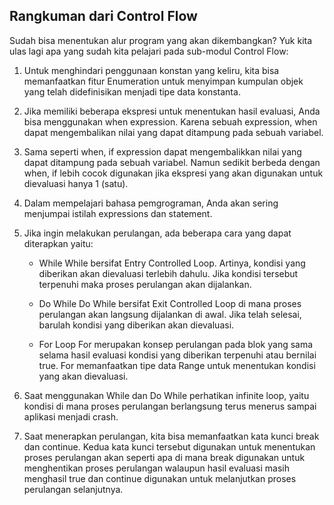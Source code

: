 ## Rangkuman dari Control Flow
Sudah bisa menentukan alur program yang akan dikembangkan? Yuk kita ulas lagi apa yang sudah kita pelajari pada sub-modul Control Flow:

1. Untuk menghindari penggunaan konstan yang keliru, kita bisa memanfaatkan fitur Enumeration untuk menyimpan kumpulan objek yang telah didefinisikan menjadi tipe data konstanta.

2. Jika memiliki beberapa ekspresi untuk menentukan hasil evaluasi, Anda bisa menggunakan when expression. Karena sebuah expression, when dapat mengembalikan nilai yang dapat ditampung pada sebuah variabel.

3. Sama seperti when, if expression dapat mengembalikkan nilai yang dapat ditampung pada sebuah variabel. Namun sedikit berbeda dengan when, if lebih cocok digunakan jika ekspresi yang akan digunakan untuk dievaluasi hanya 1 (satu).

4. Dalam mempelajari bahasa pemgrograman, Anda akan sering menjumpai istilah expressions dan statement.

5. Jika ingin melakukan perulangan, ada beberapa cara yang dapat diterapkan yaitu:

   * While
   While bersifat Entry Controlled Loop. Artinya, kondisi yang diberikan akan dievaluasi terlebih dahulu. Jika kondisi tersebut terpenuhi maka proses perulangan akan dijalankan.

   * Do While
   Do While bersifat Exit Controlled Loop di mana proses perulangan akan langsung dijalankan di awal. Jika telah selesai, barulah kondisi yang diberikan akan dievaluasi.

   * For Loop
   For merupakan konsep perulangan pada blok yang sama selama hasil evaluasi kondisi yang diberikan terpenuhi atau bernilai true. For memanfaatkan tipe data Range untuk menentukan kondisi yang akan dievaluasi.

6. Saat menggunakan While dan Do While perhatikan infinite loop, yaitu kondisi di mana proses perulangan berlangsung terus menerus sampai aplikasi menjadi crash.

7. Saat menerapkan perulangan, kita bisa memanfaatkan kata kunci break dan continue. Kedua kata kunci tersebut digunakan untuk menentukan proses perulangan akan seperti apa di mana break digunakan untuk menghentikan proses perulangan walaupun hasil evaluasi masih menghasil true dan continue digunakan untuk melanjutkan proses perulangan selanjutnya.